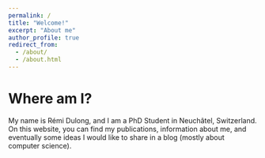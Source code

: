 ```yaml
---
permalink: /
title: "Welcome!"
excerpt: "About me"
author_profile: true
redirect_from: 
  - /about/
  - /about.html
---
```




Where am I?
======

My name is Rémi Dulong, and I am a PhD Student in Neuchâtel, Switzerland. On this website, you can find my publications, information about me, and eventually some ideas I would like to share in a blog (mostly about computer science).
